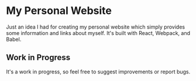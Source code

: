 # My Personal Website
Just an idea I had for creating my personal website which simply provides some information and links about myself. It's built with React, Webpack, and Babel.

## Work in Progress
It's a work in progress, so feel free to suggest improvements or report bugs.
